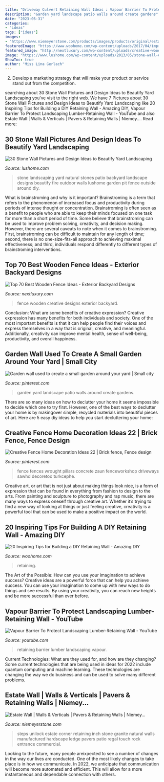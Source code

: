```yaml
---
title: "Driveway Culvert Retaining Wall Ideas : Vapour Barrier To Protect Landscaping Lumber-retaining Wall"
description: "Garden yard landscape patio walls around create gardens"
date: "2023-05-31"
categories:
- "ideas"
tags: ["ideas"]
images:
- "https://www.niemeyerstone.com/products/images/products/original/estate-wall_7.jpg"
featuredImage: "https://www.woohome.com/wp-content/uploads/2017/04/improve-your-yard-by-a-retaining-wall-1-1.jpg"
featured_image: "http://nextluxury.com/wp-content/uploads/creative-wooden-fence-home-ideas.jpg"
image: "https://www.lushome.com/wp-content/uploads/2013/05/stone-wall-design-ideas-yard-landscaping-15.jpg"
ShowToc: true
author: "Miss Lina Gerlach"
---
```



2. Develop a marketing strategy that will make your product or service stand out from the competition.

	

		
searching about 30 Stone Wall Pictures and Design Ideas to Beautify Yard Landscaping you've visit to the right web. We have 7 Pictures about 30 Stone Wall Pictures and Design Ideas to Beautify Yard Landscaping like 20 Inspiring Tips for Building a DIY Retaining Wall - Amazing DIY, Vapour Barrier To Protect Landscaping Lumber-Retaining Wall - YouTube and also Estate Wall | Walls &amp; Verticals | Pavers &amp; Retaining Walls | Niemey.... Read more:
		
    
## 30 Stone Wall Pictures And Design Ideas To Beautify Yard Landscaping

<img loading=lazy src="https://www.lushome.com/wp-content/uploads/2013/05/stone-wall-design-ideas-yard-landscaping-15.jpg" onerror="this.onerror=null;this.src='https://tse4.mm.bing.net/th?id=OIP.aIhm8hYBqULcnEn_HBFFlQHaE6&amp;pid=15.1';" alt="30 Stone Wall Pictures and Design Ideas to Beautify Yard Landscaping">

_Source: lushome.com_

>stone landscaping yard natural stones patio backyard landscape designs beautify fire outdoor walls lushome garden pit fence outside around diy. 

	

What is brainstroming and why is it important?
Brainstroming is a term that refers to the phenomenon of increased focus and productivity during periods of intense thought or concentration. Brainstroming is often seen as a benefit to people who are able to keep their minds focused on one task for more than a short period of time. Some believe that brainstroming can be used to improve problem solving, creativity, and decision making. However, there are several caveats to note when it comes to brainstroming. First, brainstroming can be difficult to maintain for any length of time; second, there is no one-size-fits-all approach to achieving maximal effectiveness; and third, individuals respond differently to different types of brainstroming interventions.

    
## Top 70 Best Wooden Fence Ideas - Exterior Backyard Designs

<img loading=lazy src="http://nextluxury.com/wp-content/uploads/creative-wooden-fence-home-ideas.jpg" onerror="this.onerror=null;this.src='https://tse4.mm.bing.net/th?id=OIP.5m337TYTH7NYCprBxmV60gAAAA&amp;pid=15.1';" alt="Top 70 Best Wooden Fence Ideas - Exterior Backyard Designs">

_Source: nextluxury.com_

>fence wooden creative designs exterior backyard. 

	

Conclusion: What are some benefits of creative expression?
Creative expression has many benefits for both individuals and society. One of the most important benefits is that it can help people find their voices and express themselves in a way that is original, creative, and meaningful. Additionally, creativity can improve mental health, sense of well-being, productivity, and overall happiness.

    
## Garden Wall Used To Create A Small Garden Around Your Yard | Small City

<img loading=lazy src="https://i.pinimg.com/originals/89/75/e5/8975e56284cd78f1c2e9ff5e91d53fdf.jpg" onerror="this.onerror=null;this.src='https://tse4.mm.bing.net/th?id=OIP.1Kf27bWzAz_OBoh5SvtEjwHaLL&amp;pid=15.1';" alt="Garden wall used to create a small garden around your yard | Small city">

_Source: pinterest.com_

>garden yard landscape patio walls around create gardens. 

	

There are so many ideas on how to declutter your home it seems impossible to decide which one to try first. However, one of the best ways to declutter your home is by makingover simple, recycled materials into beautiful pieces of art. Here are 5 easy diy ideas to help you start decluttering your home: 

    
## Creative Fence Home Decoration Ideas 22 | Brick Fence, Fence Design

<img loading=lazy src="https://i.pinimg.com/736x/2e/cf/5d/2ecf5d8380262f86ac63a0e133698caa.jpg" onerror="this.onerror=null;this.src='https://tse3.mm.bing.net/th?id=OIP.E8KAUYAuotZTLso8el90qwHaEa&amp;pid=15.1';" alt="Creative Fence Home Decoration Ideas 22 | Brick fence, Fence design">

_Source: pinterest.com_

>fence fences wrought pillars concrete zaun fenceworkshop driveways sawhd decoretoo turkcephe. 

	

Creative art, or art that is not just about making things look nice, is a form of expression that can be found in everything from fashion to design to the arts. From painting and sculpture to photography and rap music, there are many ways to express oneself through creative art. Whether it’s trying to find a new way of looking at things or just feeling creative, creativity is a powerful tool that can be used to make a positive impact on the world.

    
## 20 Inspiring Tips For Building A DIY Retaining Wall - Amazing DIY

<img loading=lazy src="https://www.woohome.com/wp-content/uploads/2017/04/improve-your-yard-by-a-retaining-wall-1-1.jpg" onerror="this.onerror=null;this.src='https://tse3.mm.bing.net/th?id=OIP.toUP6qq077tYRIm9J1iHBwHaLA&amp;pid=15.1';" alt="20 Inspiring Tips for Building a DIY Retaining Wall - Amazing DIY">

_Source: woohome.com_

>retaining. 

	

The Art of the Possible: How can you use your imagination to achieve success?
Creative ideas are a powerful force that can help you achieve success. You can use your imagination to come up with new ways to do things and see results. By using your creativity, you can reach new heights and be more successful than ever before.

    
## Vapour Barrier To Protect Landscaping Lumber-Retaining Wall - YouTube

<img loading=lazy src="https://i.ytimg.com/vi/YWqOdIork6g/maxresdefault.jpg" onerror="this.onerror=null;this.src='https://tse2.mm.bing.net/th?id=OIP.bUhhjF4jFyA2nbsqLX7l_wHaEK&amp;pid=15.1';" alt="Vapour Barrier To Protect Landscaping Lumber-Retaining Wall - YouTube">

_Source: youtube.com_

>retaining barrier lumber landscaping vapour. 

	

Current Technologies: What are they used for, and how are they changing?
Some current technologies that are being used in ideas for 2022 include quantum computing and machine learning. These technologies are changing the way we do business and can be used to solve many different problems.

    
## Estate Wall | Walls &amp; Verticals | Pavers &amp; Retaining Walls | Niemey...

<img loading=lazy src="https://www.niemeyerstone.com/products/images/products/original/estate-wall_7.jpg" onerror="this.onerror=null;this.src='https://tse4.mm.bing.net/th?id=OIP.0y2sHj7yIgRaCrvB49N09wHaD3&amp;pid=15.1';" alt="Estate Wall | Walls &amp; Verticals | Pavers &amp; Retaining Walls | Niemey...">

_Source: niemeyerstone.com_

>steps unilock estate corner retaining inch stone granite natural walls manufactured hardscape ledge pavers patio regal touch rock entrance commercial. 

	

Looking to the future, many people areixpected to see a number of changes in the way our lives are conducted. One of the most likely changes to take place is in how we communicate. In 2022, we anticipate that communication will become more automated and efficient. This will allow for a more instantaneous and dependable connection with others.

